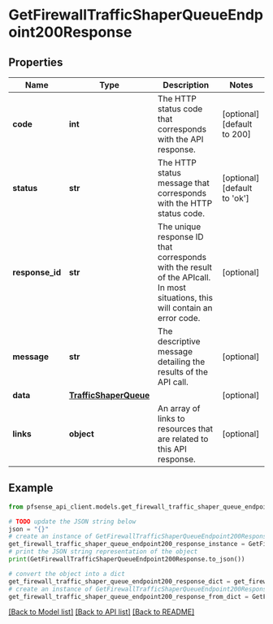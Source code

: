 # GetFirewallTrafficShaperQueueEndpoint200Response


## Properties

Name | Type | Description | Notes
------------ | ------------- | ------------- | -------------
**code** | **int** | The HTTP status code that corresponds with the API response. | [optional] [default to 200]
**status** | **str** | The HTTP status message that corresponds with the HTTP status code. | [optional] [default to 'ok']
**response_id** | **str** | The unique response ID that corresponds with the result of the APIcall. In most situations, this will contain an error code. | [optional] 
**message** | **str** | The descriptive message detailing the results of the API call. | [optional] 
**data** | [**TrafficShaperQueue**](TrafficShaperQueue.md) |  | [optional] 
**links** | **object** | An array of links to resources that are related to this API response. | [optional] 

## Example

```python
from pfsense_api_client.models.get_firewall_traffic_shaper_queue_endpoint200_response import GetFirewallTrafficShaperQueueEndpoint200Response

# TODO update the JSON string below
json = "{}"
# create an instance of GetFirewallTrafficShaperQueueEndpoint200Response from a JSON string
get_firewall_traffic_shaper_queue_endpoint200_response_instance = GetFirewallTrafficShaperQueueEndpoint200Response.from_json(json)
# print the JSON string representation of the object
print(GetFirewallTrafficShaperQueueEndpoint200Response.to_json())

# convert the object into a dict
get_firewall_traffic_shaper_queue_endpoint200_response_dict = get_firewall_traffic_shaper_queue_endpoint200_response_instance.to_dict()
# create an instance of GetFirewallTrafficShaperQueueEndpoint200Response from a dict
get_firewall_traffic_shaper_queue_endpoint200_response_from_dict = GetFirewallTrafficShaperQueueEndpoint200Response.from_dict(get_firewall_traffic_shaper_queue_endpoint200_response_dict)
```
[[Back to Model list]](../README.md#documentation-for-models) [[Back to API list]](../README.md#documentation-for-api-endpoints) [[Back to README]](../README.md)


